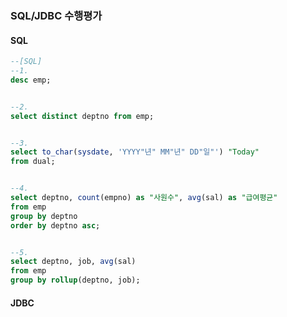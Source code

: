 ### SQL/JDBC 수행평가

#### SQL

```sql
--[SQL]
--1.
desc emp;


--2.
select distinct deptno from emp;


--3.
select to_char(sysdate, 'YYYY"년" MM"년" DD"일"') "Today"
from dual;


--4.
select deptno, count(empno) as "사원수", avg(sal) as "급여평균"
from emp
group by deptno
order by deptno asc;


--5.
select deptno, job, avg(sal)
from emp
group by rollup(deptno, job);


```



#### JDBC

```java

```

